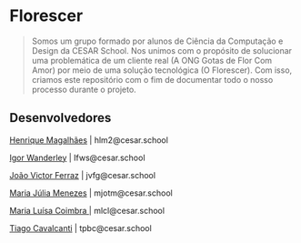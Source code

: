 # Florescer
>Somos um grupo formado por alunos de Ciência da Computação e Design da CESAR School. 
>Nos unimos com o propósito de solucionar uma problemática de um cliente real (A ONG Gotas de Flor Com Amor) por meio de uma solução tecnológica (O Florescer). 
>Com isso, criamos este repositório com o fim de documentar todo o nosso processo durante o projeto.

<h2>Desenvolvedores</h2>

<p><a href="https://github.com/Henrique-12345">Henrique Magalhães</a> | hlm2@cesar.school</p>
<p><a href="https://github.com/igorfwds">Igor Wanderley</a> | Ifws@cesar.school</p>
<p><a href="https://github.com/JoaovfGoncalves">João Victor Ferraz</a> | jvfg@cesar.school</p>
<p><a href="https://github.com/mjuliamenezes">Maria Júlia Menezes</a> | mjotm@cesar.school</p>
<p><a href="https://github.com/Malucoimbr">Maria Luísa Coimbra </a> | mlcl@cesar.school</p>
<p><a href="https://github.com/Tiagopbc">Tiago Cavalcanti</a> | tpbc@cesar.school</p>
